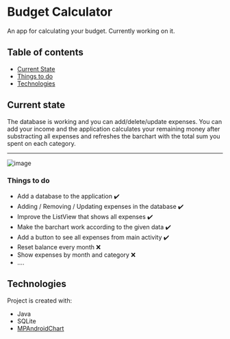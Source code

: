 # Budget Calculator
An app for calculating your budget. Currently working on it.

## Table of contents

* [Current State](#current-state)
* [Things to do](#things-to-do)
* [Technologies](#technologies)

## Current state
The database is working and you can add/delete/update expenses. You can add your income and the application calculates your remaining money after substracting all expenses and refreshes the barchart with the total sum you spent on each category.

------

![image](https://drive.google.com/uc?export=view&id=14yMY0Yo8POrkyi-szkuXeCr2XQRkdZn7)

### Things to do
- Add a database to the application :heavy_check_mark:
- Adding / Removing / Updating expenses in the database :heavy_check_mark:
- Improve the ListView that shows all expenses :heavy_check_mark: 
- Make the barchart work according to the given data :heavy_check_mark: 
- Add a button to see all expenses from main activity :heavy_check_mark: 
- Reset balance every month :x:
- Show expenses by month and category :x:
- ....

## Technologies
Project is created with:
* Java
* SQLite
* [MPAndroidChart](https://github.com/PhilJay/MPAndroidChart)




